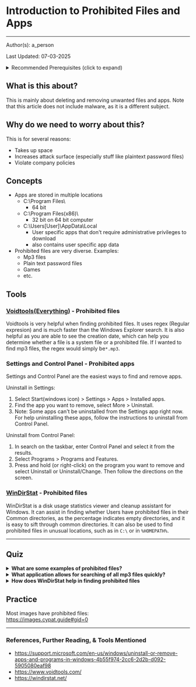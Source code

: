 # Introduction to Prohibited Files and Apps
___
Author(s): a_person

Last Updated: 07-03-2025

<details>
<summary>Recommended Prerequisites (click to expand)</summary>
<p>None</p>
</details>

## What is this about?
This is mainly about deleting and removing unwanted files and apps. Note that this article does not include malware, as it is a different subject.

## Why do we need to worry about this?
This is for several reasons:
*	Takes up space
*	Increases attack surface  (especially stuff like plaintext password files)
*	Violate company policies

## Concepts
 - Apps are stored in multiple locations
     - C:\Program Files\
       - 64 bit
     - C:\Program Files(x86)\
       - 32 bit on 64 bit computer
     - C:\Users\[User]\AppData\Local
       - User specific apps that don't require administrative privileges to download
       - also contains user specific app data
 - Prohibited files are very diverse. Examples:
   - Mp3 files
   - Plain text password files
   - Games
   - etc.


## Tools
### [Voidtools(Everything)](https://www.voidtools.com/) - Prohibited files
Voidtools is very helpful when finding prohibited files. It uses regex (Regular expresion) and is much faster than the Windows Explorer search. It is also helpful as you are able to see the creation date, which can help you determine whether a file is a system file or a prohibited file. If I wanted to find mp3 files, the regex would simply be``*.mp3``.

### Settings and Control Panel - Prohibited apps
Settings and Control Panel are the easiest ways to find and remove apps.

Uninstall in Settings:
1. Select Start(windows icon)  > Settings  > Apps > Installed apps.
2. Find the app you want to remove, select More  > Uninstall.
3. Note: Some apps can't be uninstalled from the Settings app right now. For help uninstalling these apps, follow the instructions to uninstall from Control Panel.  

Uninstall from Control Panel:
1. In search on the taskbar, enter Control Panel and select it from the results.
2. Select Programs > Programs and Features.
3. Press and hold (or right-click) on the program you want to remove and select Uninstall or Uninstall/Change. Then follow the directions on the screen.

### [WinDirStat](https://windirstat.net/) - Prohibited files
WinDirStat is a disk usage statistics viewer and cleanup assistant for Windows. It can assist in finding whether Users have prohibited files in their Common directories, as the percentage indicates empty directories, and it is easy to sift through common directories. It can also be used to find prohibited files in unusual locations, such as in ``C:\`` or in ``%HOMEPATH%``.

---

## Quiz
<details>
  <summary><strong>What are some examples of prohibited files?</strong></summary>
  <p>
    <strong>mp3 files, plain text password files, and games.</strong>  
  </p>
</details>
<details>
  <summary><strong>What application allows for searching of all mp3 files quickly?</strong></summary>
  <p>
    <strong>Voidtools(Everything)</strong>
  </p>
</details>
<details>
  <summary><strong>How does WinDirStat help in finding prohibited files</strong></summary>
  <p>
    <strong>It can assist in finding whether Users have prohibited files based upon the percentage of space and the ability to spot unusual files and folders.</strong>  
  </p>
</details>



## Practice
Most images have prohibited files:  
https://images.cypat.guide#gid=0


___
### References, Further Reading, & Tools Mentioned
- https://support.microsoft.com/en-us/windows/uninstall-or-remove-apps-and-programs-in-windows-4b55f974-2cc6-2d2b-d092-5905080eaf98
- https://www.voidtools.com/
- https://windirstat.net/


